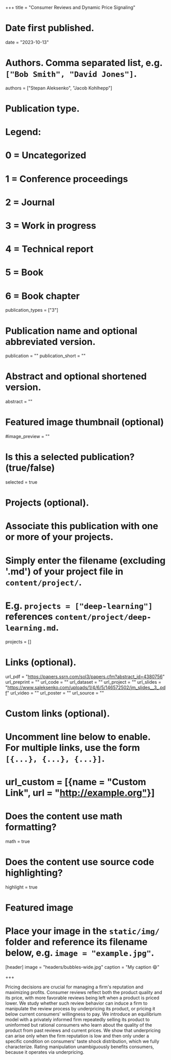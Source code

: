 +++
title = "Consumer Reviews and Dynamic Price Signaling"

# Date first published.
date = "2023-10-13"

# Authors. Comma separated list, e.g. `["Bob Smith", "David Jones"]`.
authors = ["Stepan Aleksenko", "Jacob Kohlhepp"]

# Publication type.
# Legend:
# 0 = Uncategorized
# 1 = Conference proceedings
# 2 = Journal
# 3 = Work in progress
# 4 = Technical report
# 5 = Book
# 6 = Book chapter
publication_types = ["3"]

# Publication name and optional abbreviated version.
publication = ""
publication_short = ""

# Abstract and optional shortened version.
abstract = ""
# Featured image thumbnail (optional)
#image_preview = ""

# Is this a selected publication? (true/false)
selected = true

# Projects (optional).
#   Associate this publication with one or more of your projects.
#   Simply enter the filename (excluding '.md') of your project file in `content/project/`.
#   E.g. `projects = ["deep-learning"]` references `content/project/deep-learning.md`.
projects = []

# Links (optional).

url_pdf = "https://papers.ssrn.com/sol3/papers.cfm?abstract_id=4380756"
url_preprint = ""
url_code = ""
url_dataset = ""
url_project = ""
url_slides = "https://www.saleksenko.com/uploads/1/4/6/5/146572502/jm_slides__3_.pdf"
url_video = ""
url_poster = ""
url_source = ""

# Custom links (optional).
#   Uncomment line below to enable. For multiple links, use the form `[{...}, {...}, {...}]`.
# url_custom = [{name = "Custom Link", url = "http://example.org"}]

# Does the content use math formatting?
math = true

# Does the content use source code highlighting?
highlight = true

# Featured image
# Place your image in the `static/img/` folder and reference its filename below, e.g. `image = "example.jpg"`.
[header]
image = "headers/bubbles-wide.jpg"
caption = "My caption 😄"

+++

Pricing decisions are crucial for managing a firm's reputation and maximizing profits. Consumer reviews reflect both the product quality and its price, with more favorable reviews being left when a product is priced lower. We study whether such review behavior can induce a firm to manipulate the review process by underpricing its product, or pricing it below current consumers' willingness to pay. We introduce an equilibrium model with a privately informed firm repeatedly selling its product to uninformed but rational consumers who learn about the quality of the product from past reviews and current prices. We show that underpricing can arise only when the firm reputation is low and then only under a specific condition on consumers' taste shock distribution, which we fully characterize. Rating manipulation unambiguously benefits consumers, because it operates via underpricing.
